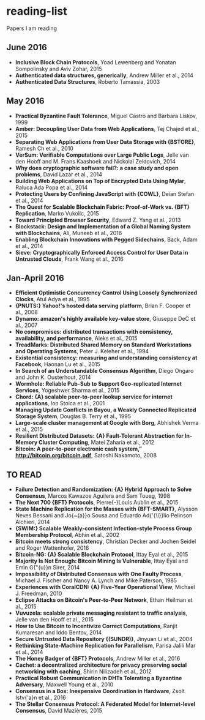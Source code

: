 # reading-list
Papers I am reading


## June 2016 

-  **Inclusive Block Chain Protocols**, Yoad  Lewenberg and               Yonatan Sompolinsky and
               Aviv Zohar, 2015
-  **Authenticated data structures, generically**, Andrew Miller  et al., 2014
-  **Authenticated Data Structures**, Roberto  Tamassia, 2003

## May 2016 

-  **Practical Byzantine Fault Tolerance**, Miguel  Castro and               Barbara Liskov, 1999
-  **Amber: Decoupling User Data from Web Applications**, Tej Chajed  et al., 2015
-  **Separating Web Applications from User Data Storage with {BSTORE}**, Ramesh Ch et al., 2010
-  **VerSum: Verifiable Computations over Large Public Logs**, Jelle  van den Hooff and               M. Frans Kaashoek and
               Nickolai Zeldovich, 2014
-  **Why does cryptographic software fail?: a case study and open problems**, David Lazar  et al., 2014
-  **Building Web Applications on Top of Encrypted Data Using Mylar**, Raluca Ada Popa  et al., 2014
-  **Protecting Users by Confining JavaScript with {COWL}**, Deian Stefan  et al., 2014
-  **The Quest for Scalable Blockchain Fabric: Proof-of-Work vs. {BFT}
               Replication**, Marko  Vukolic, 2015
-  **Toward Principled Browser Security**, Edward Z. Yang  et al., 2013
-  **Blockstack: Design and Implementation of a Global Naming System with Blockchains**, Ali, Muneeb  et al., 2016
-  **Enabling Blockchain Innovations with Pegged Sidechains**, Back, Adam  et al., 2014
-  **Sieve: Cryptographically Enforced Access Control for User Data in Untrusted Clouds**, Frank Wang  et al., 2016

## Jan-April 2016 

-  **Efficient Optimistic Concurrency Control Using Loosely Synchronized
               Clocks**, Atul Adya  et al., 1995
-  **{PNUTS:} Yahoo!'s hosted data serving platform**, Brian F. Cooper  et al., 2008
-  **Dynamo: amazon's highly available key-value store**, Giuseppe DeC et al., 2007
-  **No compromises: distributed transactions with consistency, availability,
               and performance**, Aleks et al., 2015
-  **TreadMarks: Distributed Shared Memory on Standard Workstations and
               Operating Systems**, Peter J. Keleher  et al., 1994
-  **Existential consistency: measuring and understanding consistency at
               Facebook**, Haonan Lu  et al., 2015
-  **In Search of an Understandable Consensus Algorithm**, Diego  Ongaro and               John K. Ousterhout, 2014
-  **Wormhole: Reliable Pub-Sub to Support Geo-replicated Internet Services**, Yogeshwer Sharma  et al., 2015
-  **Chord: {A} scalable peer-to-peer lookup service for internet applications**, Ion Stoica  et al., 2001
-  **Managing Update Conflicts in Bayou, a Weakly Connected Replicated
               Storage System**, Douglas B. Terry  et al., 1995
-  **Large-scale cluster management at Google with Borg**, Abhishek Verma  et al., 2015
-  **Resilient Distributed Datasets: {A} Fault-Tolerant Abstraction for
               In-Memory Cluster Computing**, Matei Zaharia  et al., 2012
-  **Bitcoin: A peer-to-peer electronic cash system,” http://bitcoin.org/bitcoin.pdf**, Satoshi  Nakamoto, 2008

## TO READ 

-  **Failure Detection and Randomization: {A} Hybrid Approach to Solve
               Consensus**, Marcos  Kawazoe Aguilera and               Sam Toueg, 1998
-  **The Next 700 {BFT} Protocols**, Pierre{-}Louis Aublin  et al., 2015
-  **State Machine Replication for the Masses with {BFT-SMART}**, Alysson  Neves Bessani and               Jo{\~{a}}o Sousa and
               Eduardo Ad{\'{\i}}lio Pelinson Alchieri, 2014
-  **{SWIM:} Scalable Weakly-consistent Infection-style Process Group Membership
               Protocol**, Abhin et al., 2002
-  **Bitcoin meets strong consistency**, Christian  Decker and Jochen Seidel and Roger Wattenhofer, 2016
-  **Bitcoin-NG: {A} Scalable Blockchain Protocol**, Ittay Eyal  et al., 2015
-  **Majority Is Not Enough: Bitcoin Mining Is Vulnerable**, Ittay  Eyal and               Emin G{\"{u}}n Sirer, 2014
-  **Impossibility of Distributed Consensus with One Faulty Process**, Michael  J. Fischer and               Nancy A. Lynch and
               Mike Paterson, 1985
-  **Experiences with CoralCDN: {A} Five-Year Operational View**, Michael  J. Freedman, 2010
-  **Eclipse Attacks on Bitcoin's Peer-to-Peer Network**, Ethan Heilman  et al., 2015
-  **Vuvuzela: scalable private messaging resistant to traffic analysis**, Jelle van den Hooff  et al., 2015
-  **How to Use Bitcoin to Incentivize Correct Computations**, Ranjit  Kumaresan and               Iddo Bentov, 2014
-  **Secure Untrusted Data Repository {(SUNDR)}**, Jinyuan Li  et al., 2004
-  **Rethinking State-Machine Replication for Parallelism**, Parisa Jalili Mar et al., 2014
-  **The Honey Badger of {BFT} Protocols**, Andrew Miller  et al., 2016
-  **Cachet: a decentralized architecture for privacy preserving social
               networking with caching**, Shirin Nilizadeh  et al., 2012
-  **Practical Robust Communication in DHTs Tolerating a Byzantine Adversary**, Maxwell Young  et al., 2010
-  **Consensus in a Box: Inexpensive Coordination in Hardware**, Zsolt Istv{\'a}n  et al., 2016
-  **The Stellar Consensus Protocol: A Federated Model for Internet-level Consensus**, David  Mazières, 2015
